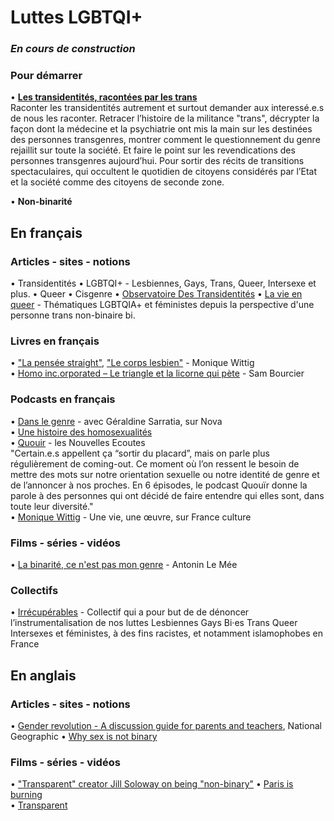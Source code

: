 # Luttes LGBTQI+

### _En cours de construction_

### Pour démarrer
• **[Les transidentités, racontées par les trans](https://www.franceculture.fr/emissions/lsd-la-serie-documentaire/les-transidentites-racontees-par-les-trans-14-histoire-inedite-dune-mobilisation)**  
Raconter les transidentités autrement et surtout demander aux interessé.e.s de nous les raconter. Retracer l’histoire de la militance "trans", décrypter la façon dont la médecine et la psychiatrie ont mis la main sur les destinées des personnes transgenres, montrer comment le questionnement du genre rejaillit sur toute la société. Et faire le point sur les revendications des personnes transgenres aujourd’hui. Pour sortir des récits de transitions spectaculaires, qui occultent le quotidien de citoyens considérés par l’Etat et la société comme des citoyens de seconde zone. 

• **Non-binarité** 

## En français
### Articles - sites - notions
• Transidentités
• LGBTQI+ - Lesbiennes, Gays, Trans, Queer, Intersexe et plus.
• Queer
• Cisgenre
• [Observatoire Des Transidentités](https://www.observatoire-des-transidentites.com/)
• [La vie en queer](https://lavieenqueer.wordpress.com/) - Thématiques LGBTQIA+ et féministes depuis la perspective d'une personne trans non-binaire bi.

### Livres en français 
• ["La pensée straight"](http://www.editionsamsterdam.fr/la-pensee-straight/), ["Le corps lesbien"](http://www.leseditionsdeminuit.fr/livre-Le_Corps_lesbien-1895-1-1-0-1.html) - Monique Wittig  
• [Homo inc.orporated – Le triangle et la licorne qui pète](http://www.cambourakis.com/spip.php?article870&var_recherche=bourcier) - Sam Bourcier

### Podcasts en français
• [Dans le genre](http://www.nova.fr/radionova/podcast-dans-le-genre) - avec Géraldine Sarratia, sur Nova  
• [Une histoire des homosexualités](https://www.franceculture.fr/emissions/series/une-histoire-des-homosexualites)  
• [Quouir](https://www.nouvellesecoutes.fr/quouir/) - les Nouvelles Ecoutes  
"Certain.e.s appellent ça “sortir du placard”, mais on parle plus régulièrement de coming-out. Ce moment où l’on ressent le besoin de mettre des mots sur notre orientation sexuelle ou notre identité de genre et de l’annoncer à nos proches.
En 6 épisodes, le podcast Quouïr donne la parole à des personnes qui ont décidé de faire entendre qui elles sont, dans toute leur diversité."  
• [Monique Wittig](https://www.franceculture.fr/emissions/une-vie-une-oeuvre/monique-wittig-1935-2003-heroine-de-notre-histoire-et-lesbienne-radicale) - Une vie, une œuvre, sur France culture  

### Films - séries - vidéos
• [La binarité, ce n'est pas mon genre](https://www.youtube.com/watch?v=8aM0mWvEdvo) - Antonin Le Mée

### Collectifs
• [Irrécupérables](https://www.irrecuperables.org/) - Collectif qui a pour but de de dénoncer l’instrumentalisation de nos luttes Lesbiennes Gays Bi·es Trans Queer Intersexes et féministes, à des fins racistes, et notamment islamophobes en France 

## En anglais
### Articles - sites - notions
• [Gender revolution - A discussion guide for parents and teachers](https://www.nationalgeographic.com/pdf/gender-revolution-guide.pdf), National Geographic
• [Why sex is not binary](https://www.nytimes.com/2018/10/25/opinion/sex-biology-binary.html)

### Films - séries - vidéos
• ["Transparent" creator Jill Soloway on being "non-binary"](https://www.youtube.com/watch?v=H8ncL9y35FY)
• [Paris is burning](https://fr.wikipedia.org/wiki/Paris_Is_Burning_(film))  
• [Transparent](https://fr.wikipedia.org/wiki/Transparent_(s%C3%A9rie_t%C3%A9l%C3%A9vis%C3%A9e))  
